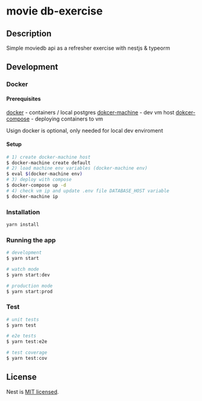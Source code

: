 # movie db-exercise

## Description

Simple moviedb api as a refresher exercise with nestjs & typeorm

## Development

### Docker

#### Prerequisites

[docker](https://docs.docker.com/engine/install) - containers / local postgres
[dokcer-machine](https://github.com/docker/machine) - dev vm host
[dokcer-compose](https://github.com/docker/compose) - deploying containers to vm

Usign docker is optional, only needed for local dev enviroment

#### Setup

```bash
# 1) create docker-machine host
$ docker-machine create default
# 2) load machine env variables (docker-machine env)
$ eval $(docker-machine env)
# 3) deploy with compose
$ docker-compose up -d
# 4) check vm ip and update .env file DATABASE_HOST variable
$ docker-machine ip
```

### Installation

```bash
yarn install
```

### Running the app

```bash
# development
$ yarn start

# watch mode
$ yarn start:dev

# production mode
$ yarn start:prod
```

### Test

```bash
# unit tests
$ yarn test

# e2e tests
$ yarn test:e2e

# test coverage
$ yarn test:cov
```

## License

Nest is [MIT licensed](LICENSE).
